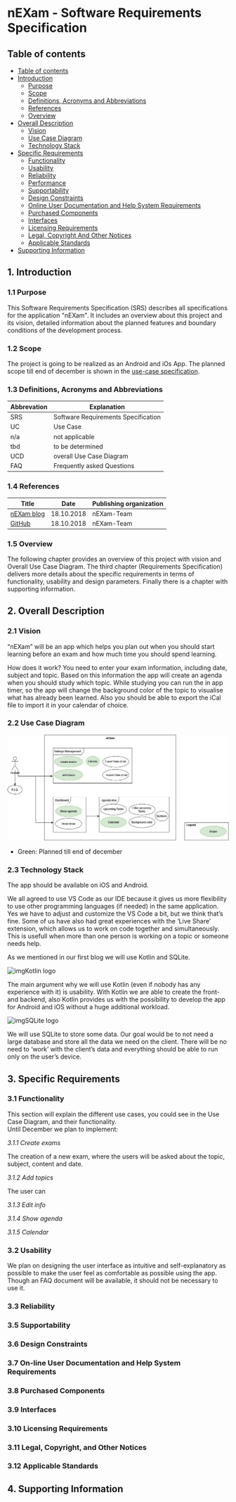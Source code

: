 # nEXam - Software Requirements Specification 

## Table of contents
- [Table of contents](#table-of-contents)
- [Introduction](#1-introduction)
    - [Purpose](#11-purpose)
    - [Scope](#12-scope)
    - [Definitions, Acronyms and Abbreviations](#13-definitions-acronyms-and-abbreviations)
    - [References](#14-references)
    - [Overview](#15-overview)
- [Overall Description](#2-overall-description)
    - [Vision](#21-vision)
    - [Use Case Diagram](#22-use-case-diagram)
	- [Technology Stack](#23-technology-stack)
- [Specific Requirements](#3-specific-requirements)
    - [Functionality](#31-functionality)
    - [Usability](#32-usability)
    - [Reliability](#33-reliability)
    - [Performance](#34-performance)
    - [Supportability](#35-supportability)
    - [Design Constraints](#36-design-constraints)
    - [Online User Documentation and Help System Requirements](#37-on-line-user-documentation-and-help-system-requirements)
    - [Purchased Components](#purchased-components)
    - [Interfaces](#39-interfaces)
    - [Licensing Requirements](#310-licensing-requirements)
    - [Legal, Copyright And Other Notices](#311-legal-copyright-and-other-notices)
    - [Applicable Standards](#312-applicable-standards)
- [Supporting Information](#4-supporting-information)

## 1. Introduction

### 1.1 Purpose
This Software Requirements Specification (SRS) describes all specifications for the application "nEXam". It includes an overview about this project and its vision, detailed information about the planned features and boundary conditions of the development process.


### 1.2 Scope
The project is going to be realized as an Android and iOs App. The planned scope till end of december is shown in the [use-case specification](https://github.com/Calco2001/nEXam/blob/main/docs/Use-Case%20Specification.md#1-use-case).

<!--*<!--Actors of this App can be users or moderators.*-->

<!--*Planned Subsystems are:*--> 

<!--*Notice Board:  
The notice board is the essential part of the user interface. Game sessions should be visualized as postings including relevant information about the session. Those should be partly standardized by a form with a free text option for specifics. The data must be stored accordingly.*-->

<!--*Account System:  
Users can create accounts so sessions can be connected to a person as well as to join requests. User data must be stored alongside the posting data.*-->

<!--*Friend List and User Rating:  
Once the account system is created there will be the option to mark users as favorites. Also users or game sessions should get a rating to counter abuse.*-->

<!--*Connecting People:  
The host of a game session has to be notified when someone wants to join their game. Both must then be able to get in touch to organize the details, so messages between the host and the guest have to be enabled. This could be done via automated emails or a custom in-app system. For this an account system is needed.*-->

<!--*Storing Data:  
User data for accounts and possibly profiles has to be stored. Also the game sessions have to be stored as datasets containing the form contents and possibly contact data. The data storage will form the foundation for the visualization, account system and the search feature.*-->

<!--*Finding your Game:  
We need a tag system so everyone looking to join a game can search for the kind of games they are interested in. Possibly other aspects can be searchable, such as place or date. Tags must be stored and a search function developed.*--> 

### 1.3 Definitions, Acronyms and Abbreviations
| Abbrevation | Explanation                         |
| ----------- | ----------------------------------- |
| SRS         | Software Requirements Specification |
| UC          | Use Case                            |
| n/a         | not applicable                      |
| tbd         | to be determined                    |
| UCD         | overall Use Case Diagram            |
| FAQ         | Frequently asked Questions          |

### 1.4 References

| Title                                               |    Date    | Publishing organization |
| --------------------------------------------------- | :--------: | ----------------------- |
| [nEXam blog](https://nexam955203221.wordpress.com/) | 18.10.2018 | nEXam-Team              |
| [GitHub](https://github.com/Calco2001/nEXam)        | 18.10.2018 | nEXam-Team              |


### 1.5 Overview
The following chapter provides an overview of this project with vision and Overall Use Case Diagram. The third chapter (Requirements Specification) delivers more details about the specific requirements in terms of functionality, usability and design parameters. Finally there is a chapter with supporting information. 
    
## 2. Overall Description

### 2.1 Vision

“nEXam” will be an app which helps you plan out when you should start learning before an exam and how much time you should spend learning. 

How does it work?
You need to enter your exam information, including date, subject and  topic. Based on this information the app will create an agenda when you  should study which topic. While studying you can run the in app timer,  so the app will change the background color of the topic to visualise  what has already been learned. Also you should be able to export the  iCal file to import it in your calendar of choice.

### 2.2 Use Case Diagram

![OUCD](https://github.com/Calco2001/nEXam/blob/main/docs/use%20case%20diagram.jpg)

- Green: Planned till end of december

  <!--Yellow: Planned till end of june-->

### 2.3 Technology Stack
The app should be available on iOS and Android. <!--To code we will use  Kotlin, because it supports an easy way to create smartphone  applications with common business logic for both iOS and Android apps.  It can also can be used for front- and backend. To store the data we are planning to use SQLight, but we haven’t committed yet.-->

We all agreed to use VS Code as our IDE because it gives us more  flexibility to use other programming languages (if needed) in the same  application. Yes we have to adjust and customize the VS Code a bit, but  we think that’s fine. Some of us have also had great experiences with  the ‘Live Share’ extension, which allows us to work on code together and simultaneously. This is usefull when more than one person is working on a topic or someone needs help. 

As we mentioned in our first blog we will use Kotlin and SQLite. 

![img](https://nexam955203221.files.wordpress.com/2021/10/kotlin_250x250-1.png?w=158)Kotlin logo

The main argument why we will use Kotlin (even if nobody has any  experience with it) is usability. With Kotlin we are able to create the  front- and backend, also Kotlin provides us with the possibility to  develop the app for Android and iOS without a huge additional workload.





![img](https://nexam955203221.files.wordpress.com/2021/10/1504193333_sqlite_editor_logo.jpg?w=230)SQLite logo

We will use SQLite to store some data. Our goal would be to not need a large database and store all the data we need on the client. There will be no need to ‘work’ with the client’s data and everything should be  able to run only on the user’s device. 

## 3. Specific Requirements

### 3.1 Functionality
This section will explain the different use cases, you could see in the Use Case Diagram, and their functionality.  
Until December we plan to implement:

<!--TODO: Add infos for planned use cases-->

*3.1.1 Create exams*

The creation of a new exam, where the users will be asked about the topic, subject, content and date.

*3.1.2 Add topics*

The user can 

*3.1.3 Edit info*

*3.1.4 Show agenda*

*3.1.5 Calendar*

<!--Until June, we want to implement:-->

<!--*3.1.6 Joining a session*-->

<!--*3.1.7 Keeping track of your sessions*-->

<!--*3.1.8 Leaving a session*-->

<!--*3.1.9 Finding a session*-->

<!--*3.1.10 Getting in touch*-->

### 3.2 Usability
We plan on designing the user interface as intuitive and self-explanatory as possible to make the user feel as comfortable as possible using the app. Though an FAQ document will be available, it should not be necessary to use it.

#### <!--3.2.1 No training time needed-->
<!--Our goal is that a user installs the android application, opens it and is able to use all features without any explanation or help.-->

#### <!--3.2.2 Familiar Feeling-->
<!--We want to implement an app with familiar designs and functions. This way the user is able to interact in familiar ways with the app without having to get to know new interfaces.-->

### 3.3 Reliability

#### <!--3.3.1 Availability-->
<!--The server shall be available 95% of the time. This also means we have to figure out the "rush hours" of our app because the downtime of the server is only tolerable when as few as possible players want to use the app.-->

#### <!--3.3.2 Defect Rate-->
<!--Our goal is that we have no loss of any data. This is important so that the game sessions can carry on, even after a downtime of the server.-->

### <!--3.4 Perfomance-->

#### <!--3.4.1 Capacity-->
<!--The system should be able to manage thousands of requests. Also it should be possible to register as many users as necessary.-->

#### <!--3.4.2 Storage--> 
<!--Smartphones don't provide much storage. Therefore we are aiming to keep the needed storage as small as possible.-->

#### <!--3.4.3 App perfomance / Response time-->
<!--To provide the best App perfomance we aim to keep the response time as low as possible. This will make the user experience much better.-->

### 3.5 Supportability

#### <!--3.5.1 Coding Standards-->
<!--We are going to write the code by using all of the most common clean code standards. For example we will name our variables and methods by their functionalities. This will keep the code easy to read by everyone and make further developement much easier.-->

#### <!--3.5.2 Testing Strategy-->
<!--The application will have a high test coverage and all important functionalities and edge cases should be tested. Further mistakes in the implementation will be discovered instantly and it will be easy to locate the error.--> 

### 3.6 Design Constraints
<!--We are trying to provide a modern and easy to handle design for the UI aswell as for the architecture of our application. To achieve that the functionalities will be kept as modular as possible.-->

<!--Because we are progamming an Android App we chose Java as our programming language. Also we are using the common MVC-architecture to keep the front end and back end seperated. For a clean front end structure we use MVVM.-->
<!--To make the communication between the two parts easy, we will implement a RESTful-API between them which will provide the data in JSON-Format.--> 
<!--The supported Platforms will be:-->

<!--Android 4.4 and higher-->

<!--Java 8 and higher-->

### 3.7 On-line User Documentation and Help System Requirements
<!--The usage of the app should be as intuitive as possible so it won't need any further documentation. If the user needs some help we will implement a "Help"-Button in the App which includes a FAQ and a formular to contact the developement team.-->

### 3.8 Purchased Components
<!--We don't have any purchased components yet. If there will be purchased components in the future we will list them here.-->

### 3.9 Interfaces

#### <!--3.9.1 User Interfaces-->
<!--The User interfaces that will be implented are:-->

<!--Dashboard - lists all session and makes it possible to filter sessions-->

<!--Session Page - shows detailed information about the session and makes it possible to connect session attendants for example via messaging system-->

<!--Login - this page is used to log in--> 

<!--Register - provides a registration form-->

<!--Overwiew of personal sessions - shows all the sessions a user participates in-->

<!--Friend List - friends can be added-->

<!--Profile - makes it possible to post information about yourself, might provide messaging feature, also shows additional information about users (for example: Language, country, favorite games, etc.)-->

<!--Settings - shows the settings-->

#### <!--3.9.2 Hardware Interfaces-->
<!--(n/a)-->

#### <!--3.9.3 Software Interfaces-->
<!--The app will be runnable on Android 4.4 and higher. iOS won't be featured at the moment.-->

#### <!--3.9.4 Communication Interfaces-->
<!--The server and hardware will communicate using the http protocol.--> 

### 3.10 Licensing Requirements

### 3.11 Legal, Copyright, and Other Notices
<!--The logo is licensed to the Common Playground Team and is only allowed to use for the application. We do not take responsibilty for any incorrect data or errors in the application.-->

### 3.12 Applicable Standards
<!--The development will follow the common clean code standards and naming conventions. Also we will create a definition of d which will be added here as soon as its complete.-->

## 4. Supporting Information
<!--For any further information you can contact the Common Playground Team or check our [Common Playground Blog](http://commonplayground.wordpress.com).--> 
<!--The Team Members are:-->

<!--Celina Adam-->

<!--Inga Batton-->

<!--Nils Krehl--> 

<!--Denis Reibel-->

<!-- Picture-Link definitions: -->
